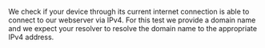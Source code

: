 We check if your device through its current internet connection is able to 
connect to our webserver via IPv4. For this test we provide a domain name 
and we expect your resolver to resolve the domain name to the appropriate 
IPv4 address.
